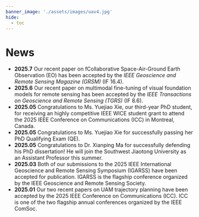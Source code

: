 ```yaml
---
banner_image: './assets/images/uav4.jpg'
hide:
  - toc
---
```


# **News**
- **2025.7** Our recent paper on fCollaborative Space-Air-Ground Earth Observation (EO) has been accepted by the *IEEE Geoscience and Remote Sensing Magazine (GRSM)* (IF 16.4).  
- **2025.6** Our recent paper on multimodal fine-tuning of visual foundation models for remote sensing has been accepted by the *IEEE Transactions on Geoscience and Remote Sensing (TGRS)* (IF 8.6).  
- **2025.05** Congratulations to Ms. Yuejiao Xie, our third-year PhD student, for receiving an highly competitive IEEE WICE student grant to attend the 2025 IEEE Conference on Communications (ICC) in Montreal, Canada.
- **2025.05** Congratulations to Ms. Yuejiao Xie for successfully passing her PhD Qualifying Exam (QE).
- **2025.05** Congratulations to Dr. Xianping Ma for successfully defending his PhD dissertation! He will join the Southwest Jiaotong University as an Assistant Professor this summer.
- **2025.03** Both of our submissions to the 2025 IEEE International Geoscience and Remote Sensing Symposium (IGARSS) have been accepted for publication. IGARSS is the flagship conference organized by the IEEE Geoscience and Remote Sensing Society.
- **2025.01** Our two recent papers on UAM trajectory planning have been accepted by the 2025 IEEE Conference on Communications (ICC). ICC is one of the two flagship annual conferences organized by the IEEE ComSoc.
